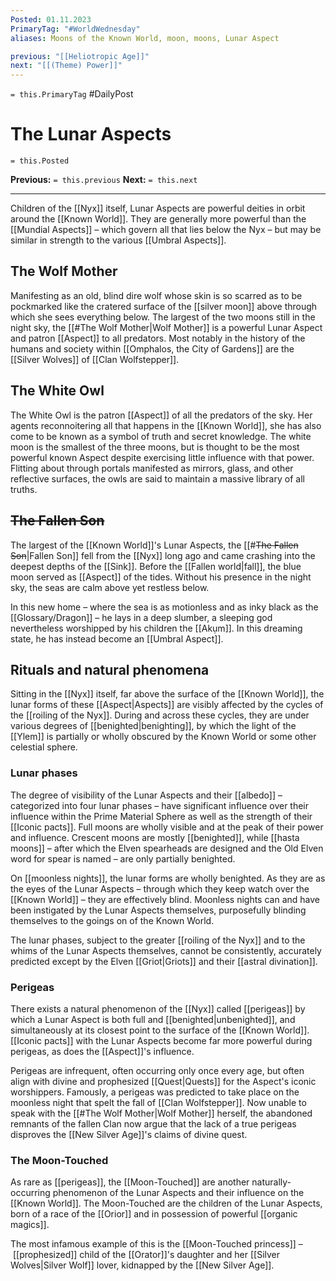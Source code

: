 ```yaml
---
Posted: 01.11.2023
PrimaryTag: "#WorldWednesday"
aliases: Moons of the Known World, moon, moons, Lunar Aspect

previous: "[[Heliotropic Age]]"
next: "[[(Theme) Power]]"
---
```

`= this.PrimaryTag` #DailyPost 
# The Lunar Aspects
`= this.Posted`

**Previous:** `= this.previous`
**Next:** `= this.next`

---

Children of the [[Nyx]] itself, Lunar Aspects are powerful deities in orbit around the [[Known World]]. They are generally more powerful than the [[Mundial Aspects]] – which govern all that lies below the Nyx – but may be similar in strength to the various [[Umbral Aspects]].

## The Wolf Mother

Manifesting as an old, blind dire wolf whose skin is so scarred as to be pockmarked like the cratered surface of the [[silver moon]] above through which she sees everything below. The largest of the two moons still in the night sky, the [[#The Wolf Mother|Wolf Mother]] is a powerful Lunar Aspect and patron [[Aspect]] to all predators. Most notably in the history of the humans and society within [[Omphalos, the City of Gardens]] are the [[Silver Wolves]] of [[Clan Wolfstepper]].

## The White Owl

The White Owl is the patron [[Aspect]] of all the predators of the sky. Her agents reconnoitering all that happens in the [[Known World]], she has also come to be known as a symbol of truth and secret knowledge. The white moon is the smallest of the three moons, but is thought to be the most powerful known Aspect despite exercising little influence with that power. Flitting about through portals manifested as mirrors, glass, and other reflective surfaces, the owls are said to maintain a massive library of all truths.

## <strike>The Fallen Son</strike>

The largest of the [[Known World]]'s Lunar Aspects, the [[#<strike>The Fallen Son</strike>|Fallen Son]] fell from the [[Nyx]] long ago and came crashing into the deepest depths of the [[Sink]]. Before the [[Fallen world|fall]], the blue moon served as [[Aspect]] of the tides. Without his presence in the night sky, the seas are calm above yet restless below.

In this new home – where the sea is as motionless and as inky black as the [[Glossary/Dragon]] – he lays in a deep slumber, a sleeping god nevertheless worshipped by his children the [[Akụm]]. In this dreaming state, he has instead become an [[Umbral Aspect]].

## Rituals and natural phenomena

Sitting in the [[Nyx]] itself, far above the surface of the [[Known World]], the lunar forms of these [[Aspect|Aspects]] are visibly affected by the cycles of the [[roiling of the Nyx]]. During and across these cycles, they are under various degrees of [[benighted|benighting]], by which the light of the [[Ylem]] is partially or wholly obscured by the Known World or some other celestial sphere.

### Lunar phases

The degree of visibility of the Lunar Aspects and their [[albedo]] – categorized into four lunar phases – have significant influence over their influence within the Prime Material Sphere as well as the strength of their [[Iconic pacts]]. Full moons are wholly visible and at the peak of their power and influence. Crescent moons are mostly [[benighted]], while [[hasta moons]] – after which the Elven spearheads are designed and the Old Elven word for spear is named – are only partially benighted.

On [[moonless nights]], the lunar forms are wholly benighted. As they are as the eyes of the Lunar Aspects – through which they keep watch over the [[Known World]] – they are effectively blind. Moonless nights can and have been instigated by the Lunar Aspects themselves, purposefully blinding themselves to the goings on of the Known World.

The lunar phases, subject to the greater [[roiling of the Nyx]] and to the whims of the Lunar Aspects themselves, cannot be consistently, accurately predicted except by the Elven [[Griot|Griots]] and their [[astral divination]].

### Perigeas

There exists a natural phenomenon of the [[Nyx]] called [[perigeas]] by which a Lunar Aspect is both full and [[benighted|unbenighted]], and simultaneously at its closest point to the surface of the [[Known World]]. [[Iconic pacts]] with the Lunar Aspects become far more powerful during perigeas, as does the [[Aspect]]'s influence.

Perigeas are infrequent, often occurring only once every age, but often align with divine and prophesized [[Quest|Quests]] for the Aspect's iconic worshippers. Famously, a perigeas was predicted to take place on the moonless night that spelt the fall of [[Clan Wolfstepper]]. Now unable to speak with the [[#The Wolf Mother|Wolf Mother]] herself, the abandoned remnants of the fallen Clan now argue that the lack of a true perigeas disproves the [[New Silver Age]]'s claims of divine quest.

### The Moon-Touched

As rare as [[perigeas]], the [[Moon-Touched]] are another naturally-occurring phenomenon of the Lunar Aspects and their influence on the [[Known World]]. The Moon-Touched are the children of the Lunar Aspects, born of a race of the [[Orior]] and in possession of powerful [[organic magics]].

The most infamous example of this is the [[Moon-Touched princess]] –  [[prophesized]] child of the [[Orator]]'s daughter and her [[Silver Wolves|Silver Wolf]] lover, kidnapped by the [[New Silver Age]].